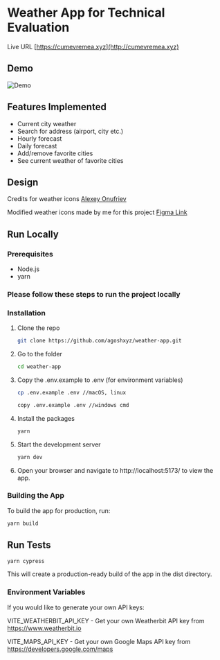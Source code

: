 # Weather App for Technical Evaluation
Live URL
 [https://cumevremea.xyz](http://cumevremea.xyz)

## Demo
![Demo](https://media.giphy.com/media/v1.Y2lkPTc5MGI3NjExNGJkNDU1ODg3Y2UyNGYyM2NiYzg2OWQ3ZjdmOTFjNzBlNjc4Yzk0MSZjdD1n/f23lQwIx98qESFYYPt/giphy.gif)

## Features Implemented
- Current city weather
- Search for address (airport, city etc.)
- Hourly forecast
- Daily forecast
- Add/remove favorite cities
- See current weather of favorite cities

## Design
Credits for weather icons [Alexey Onufriev](https://dribbble.com/shots/3761552-Free-Weather-Icons)

Modified weather icons made by me for this project [Figma Link](https://www.figma.com/file/B3UcwKfNRNfZSnnnOShERv/Weather-Icons?node-id=0%3A1&t=ymOtNhS5JfkNHl8w-1)

## Run Locally
### Prerequisites

- Node.js
- yarn
### Please follow these steps to run the project locally
### Installation

1. Clone the repo
   ```sh
   git clone https://github.com/agoshxyz/weather-app.git
   ```
2. Go to the folder
   ```sh
   cd weather-app
   ```
3. Copy the .env.example to .env (for environment variables)
    ```sh
   cp .env.example .env //macOS, linux
   ```
   ```sh
   copy .env.example .env //windows cmd
   ```
  
4. Install the packages
   ```sh
   yarn
   ```
5. Start the development server
   
   ```sh
   yarn dev
   ```
6. Open your browser and navigate to http://localhost:5173/ to view the app.

### Building the App
To build the app for production, run:
 ```sh
yarn build
```
## Run Tests
 ```sh
yarn cypress
```

This will create a production-ready build of the app in the dist directory.
### Environment Variables
If you would like to generate your own API keys:

VITE_WEATHERBIT_API_KEY - Get your own Weatherbit API key from https://www.weatherbit.io

VITE_MAPS_API_KEY - Get your own Google Maps API key from https://developers.google.com/maps